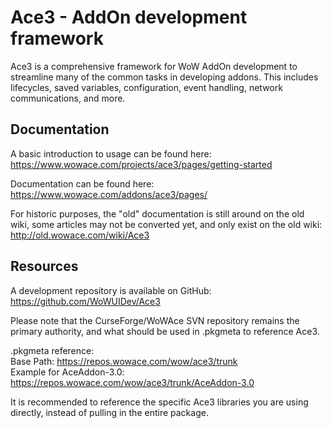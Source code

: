 Ace3 - AddOn development framework
==================================

Ace3 is a comprehensive framework for WoW AddOn development to streamline many of the common tasks in developing addons. This includes lifecycles, saved variables, configuration, event handling, network communications, and more.

Documentation
-------------

A basic introduction to usage can be found here:  
https://www.wowace.com/projects/ace3/pages/getting-started

Documentation can be found here:  
https://www.wowace.com/addons/ace3/pages/

For historic purposes, the "old" documentation is still around on the old wiki, some articles may not be converted yet, and only exist on the old wiki:  
http://old.wowace.com/wiki/Ace3

Resources
---------
A development repository is available on GitHub:  
https://github.com/WoWUIDev/Ace3

Please note that the CurseForge/WoWAce SVN repository remains the primary authority, and what should be used in .pkgmeta to reference Ace3.

.pkgmeta reference:  
Base Path: https://repos.wowace.com/wow/ace3/trunk  
Example for AceAddon-3.0: https://repos.wowace.com/wow/ace3/trunk/AceAddon-3.0

It is recommended to reference the specific Ace3 libraries you are using directly, instead of pulling in the entire package.
